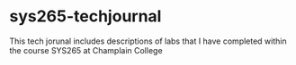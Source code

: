 # sys265-techjournal
This tech jorunal includes descriptions of labs that I have completed within the course SYS265 at Champlain College
